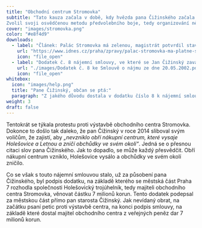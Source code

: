 ```yaml
---
title: "Obchodní centrum Stromovka"
subtitle: "Tato kauza začala v době, kdy hvězda pana Čižinského začala stoupat.
Zvolil svoji osvědčenou metodu předvolebního boje, tedy organizování nějaké petice."
cover: "images/stromovka.png"
color: "#e8f4d9"
downloads:
  - label: "Článek: Palác Stromovka má zelenou, magistrát potvrdil stavební povolení"
    url: "https://www.idnes.cz/praha/zpravy/palac-stromovka-ma-platne-stavebni-povoleni.A150911_185302_praha-zpravy_cen"
    icon: "file_open"
  - label: "Dodatek č. 8 nájemní smlouvy, ve které se Jan Čižinský zavazuje k neodúvodněné slevě z nájemného ve výši 7 milionu Kč"
    url: "./images/Dodatek č. 8 ke Smlouvě o nájmu ze dne 20.05.2002.pdf"
    icon: "file_open"
whitebox:
  icon: "images/help.png"
  title: "Pane Čižinský, občan se ptá:"
  paragraph: "Z jakého důvodu dostala v dodatku číslo 8 k nájemní smlouvě společnost Holešovický trojúhelník, tedy majitel obchodního centra Stromovka, od MČ Praha 7 částku 6.906.354 korun?"
weight: 3
draft: false
---
```


Tentokrát se týkala protestu proti výstavbě obchodního centra Stromovka. Dokonce to došlo tak daleko, že pan Čižinský v roce 2014 sliboval svým voličům, že zajistí, aby *„nevzniklo obří nákupní centrum, které vysaje Holešovice a Letnou a zničí obchůdky ve svém okolí“*. Jedná se o přesnou citaci slov pana Čižinského. Jak to dopadlo, se může každý přesvědčit. Obří nákupní centrum vzniklo, Holešovice vysálo a obchůdky ve svém okolí zničilo.

Co se však s touto nájemní smlouvou stalo, už za působení pana Čižinského, byl podpis dodatku, na základě kterého se městská část Praha 7 rozhodla společnosti Holešovický trojúhelník, tedy majiteli obchodního centra Stromovka, věnovat částku 7 milionů korun. Tento dodatek podepsal za městskou část přímo pan starosta Čižinský. Jak nevídaný obrat, na začátku psaní petic proti výstavbě centra, na konci podpis smlouvy, na základě které dostal majitel obchodního centra z veřejných peněz dar 7 milionů korun.